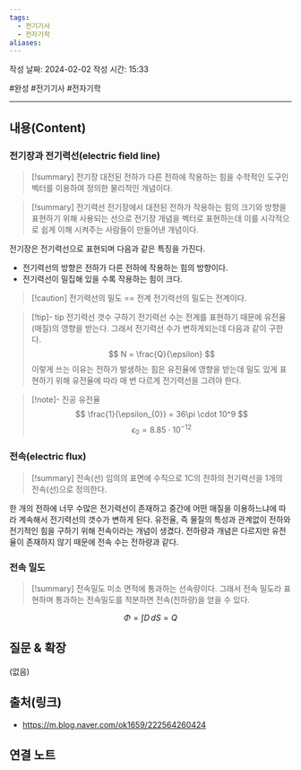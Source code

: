 ```yaml
---
tags:
  - 전기기사
  - 전자기학
aliases:
---
```

작성 날짜: 2024-02-02
작성 시간: 15:33

#완성 #전기기사 #전자기학 

----
## 내용(Content)
### 전기장과 전기력선(electric field line)
>[!summary] 전기장
>대전된 전하가 다른 전하에 작용하는 힘을 수학적인 도구인 벡터를 이용하여 정의한 물리적인 개념이다.
>

>[!summary] 전기력선
>전기장에서 대전된 전하가 작용하는 힘의 크기와 방향을 표현하기 위해 사용되는 선으로 전기장 개념을 벡터로 표현하는데 이를 시각적으로 쉽게 이해 시켜주는 사람들이 만들어낸 개념이다.

전기장은 전기력선으로 표현되며 다음과 같은 특징을 가진다.
- 전기력선의 방향은 전하가 다른 전하에 작용하는 힘의 방향이다.
- 전기력선이 밀집해 있을 수록 작용하는 힘이 크다.

>[!caution] 전기력선의 밀도 == 전계
>전기력선의 밀도는 전계이다.


>[!tip]- tip 전기력선 갯수 구하기
>전기력선 수는 전계를 표현하기 때문에 유전율(매질)의 영향을 받는다. 그래서 전기력선 수가 변하게되는데 다음과 같이 구한다.
>$$
> N = \frac{Q}{\epsilon}
>$$
>이렇게 쓰는 이유는 전하가 발생하는 힘은 유전율에 영향을 받는데 밀도 있게 표현하기 위해 유전율에 따라 매 번 다르게 전기력선을 그려야 한다.
>

>[!note]- 진공 유전율
>$$
>\frac{1}{\epsilon_{0}} = 36\pi \cdot 10^9 
>$$
>$$
>\epsilon_{0} = 8.85 \cdot 10^{-12}
>$$


### 전속(electric flux)
>[!summary] 전속(선)
>임의의 표면에 수직으로 1C의 전하의 전기력선을 1개의 전속(선)으로 정의한다. 

한 개의 전하에 너무 수많은 전기력선이 존재하고 중간에 어떤 매질을 이용하느냐에 따라 계속해서 전기력선의 갯수가 변하게 된다. 유전율, 즉 물질의 특성과 관계없이 전하와 전기적인 힘을 구하기 위해 전속이라는 개념이 생겼다. 전하량과 개념은 다르지만 유전율이 존재하지 않기 때문에 전속 수는 전하량과 같다.


### 전속 밀도
>[!summary] 전속밀도
> 미소 면적에 통과하는 선속량이다. 그래서 전속 밀도라 표현하며 통과하는 전속밀도를 적분하면 전속(전하량)을 얻을 수 있다. 


$$
\Phi = \int D \, dS = Q 
$$


## 질문 & 확장

(없음)

## 출처(링크)
- https://m.blog.naver.com/ok1659/222564260424

## 연결 노트










